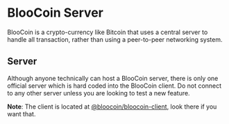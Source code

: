 BlooCoin Server
===============

BlooCoin is a crypto-currency like Bitcoin that uses a central server to handle all transaction, rather than using a peer-to-peer networking system.

Server
------

Although anyone technically can host a BlooCoin server, there is only one official server which is hard coded into the BlooCoin client. Do not connect to any other server unless you are looking to test a new feature.

__Note__: The client is located at [@bloocoin/bloocoin-client](https://github.com/bloocoin/bloocoin-client), look there if you want that.
